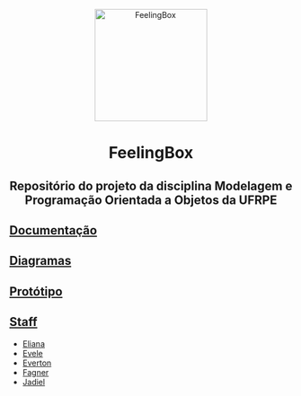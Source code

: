 <p align="center">
  <a href="https://sites.google.com/view/feelingbox" >
    <img alt="FeelingBox" src="https://raw.githubusercontent.com/lemosevele/feeling-box/master/app/src/main/res/drawable-xxxhdpi/logo.png" width="200"/>
  </a>
</p>

<h1> <p align="center"> FeelingBox </p> </h1>

<h2>
  <p align="center">
    Repositório do projeto da disciplina Modelagem e Programação Orientada a Objetos da UFRPE
  </p>
</h2>


## [Documentação](https://sites.google.com/view/feelingbox/documenta%C3%A7%C3%A3o)

## [Diagramas](https://sites.google.com/view/feelingbox/diagramas)

## [Protótipo](https://sites.google.com/view/feelingbox/prot%C3%B3tipo)

## [Staff](https://sites.google.com/view/feelingbox/staff)

* [Eliana](https://github.com/elianamsf)
* [Evele](https://github.com/lemosevele)
* [Everton](https://github.com/everton-nv)
* [Fagner](https://github.com/Crissky)
* [Jadiel](https://github.com/Eudess)

